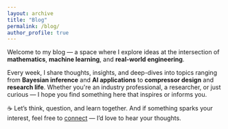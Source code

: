 ```yaml
---
layout: archive
title: "Blog"
permalink: /blog/
author_profile: true
---
```


Welcome to my blog — a space where I explore ideas at the intersection of **mathematics**, **machine learning**, and **real-world engineering**.

Every week, I share thoughts, insights, and deep-dives into topics ranging from **Bayesian inference** and **AI applications** to **compressor design** and **research life**. Whether you're an industry professional, a researcher, or just curious — I hope you find something here that inspires or informs you.

☕ Let’s think, question, and learn together. And if something sparks your interest, feel free to [connect](/contact/) — I’d love to hear your thoughts.